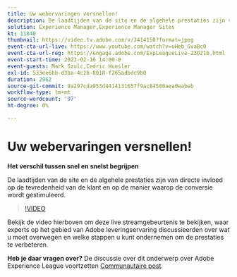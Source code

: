 ```yaml
---
title: Uw webervaringen versnellen!
description: De laadtijden van de site en de algehele prestaties zijn van directe invloed op de tevredenheid van de klant en op de manier waarop de conversie wordt gestimuleerd.
solution: Experience Manager,Experience Manager Sites
kt: 11840
thumbnail: https://video.tv.adobe.com/v/3414150?format=jpeg
event-cta-url-live: https://www.youtube.com/watch?v=uHeb_GvaBc0
event-cta-url-reg: https://engage.adobe.com/ExpLeagueLive-230216.html
event-start-time: 2023-02-16 14:00-8
event-guests: Mark Szulc,Cedric Huesler
exl-id: 533ee6bb-d3ba-4c2b-8018-f265adbdc9b0
duration: 2962
source-git-commit: 9a297cda953d4414131657f9ac84580aea0eabeb
workflow-type: tm+mt
source-wordcount: '97'
ht-degree: 0%

---
```


# Uw webervaringen versnellen!

**Het verschil tussen snel en snelst begrijpen**

De laadtijden van de site en de algehele prestaties zijn van directe invloed op de tevredenheid van de klant en op de manier waarop de conversie wordt gestimuleerd.

>[!VIDEO](https://video.tv.adobe.com/v/3414150/?quality=12&learn=on)

Bekijk de video hierboven om deze live streamgebeurtenis te bekijken, waar experts op het gebied van Adobe leveringservaring discussieerden over wat u moet overwegen en welke stappen u kunt ondernemen om de prestaties te verbeteren.

**Heb je daar vragen over?** De discussie over dit onderwerp over Adobe Experience League voortzetten [Communautaire post](https://experienceleaguecommunities.adobe.com/t5/adobe-experience-manager/experience-league-live-post-session-discussion-speeding-up-your/m-p/575513#M36836).
